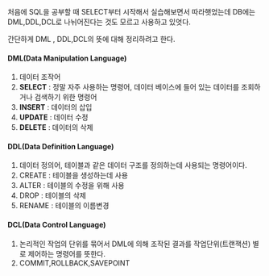 처음에 SQL을 공부할 때 SELECT부터 시작해서 실습해보면서 따라햇었는데 DB에는 DML,DDL,DCL로 나뉘어진다는 것도 모르고 사용하고 있엇다.

간단하게 DML , DDL,DCL의 뜻에 대해 정리하려고 한다.

#### **DML(Data Manipulation Language)**

1. 데이터 조작어
2. **SELECT** : 정말 자주 사용하는 명령어, 데이터 베이스에 들어 있는 데이터를 조회하거나 검색하기 위한 명령어
3. **INSERT** : 데이터의 삽입
4. **UPDATE** : 데이터 수정
5. **DELETE** : 데이터의 삭제

#### **DDL(Data Definition Language)**

1. 데이터 정의어, 테이블과 같은 데이터 구조를 정의하는데 사용되는 명령어이다.
2. CREATE : 테이블을 생성하는데 사용
3. ALTER : 테이블의 수정을 위해 사용
4. DROP : 테이블의 삭제
5. RENAME : 테이블의 이름변경

#### DCL(Data Control Language)

1. 논리적인 작업의 단위를 묶어서 DML에 의해 조작된 결과를 작업단위(트랜잭션) 별로 제어하는 명령어를 뜻한다.
2. COMMIT,ROLLBACK,SAVEPOINT